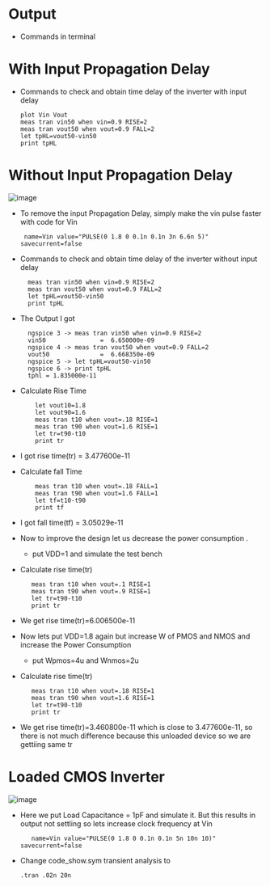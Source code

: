 # Output
- Commands in terminal
  
# With Input Propagation Delay

-  Commands to check and obtain time delay of the inverter with input delay
   ```
   plot Vin Vout
   meas tran vin50 when vin=0.9 RISE=2
   meas tran vout50 when vout=0.9 FALL=2
   let tpHL=vout50-vin50
   print tpHL
# Without Input Propagation Delay

![image](https://github.com/chennakeshavadasa/CMOS-Inverter/assets/123294639/065b0d5c-0373-4b6f-a143-a2135c3fc579)


- To remove the input Propagation Delay, simply make the vin pulse faster with code for Vin
  
   ```
    name=Vin value="PULSE(0 1.8 0 0.1n 0.1n 3n 6.6n 5)" savecurrent=false
-  Commands to check and obtain time delay of the inverter without input delay
     ```
       meas tran vin50 when vin=0.9 RISE=2
       meas tran vout50 when vout=0.9 FALL=2
       let tpHL=vout50-vin50
       print tpHL
- The Output I got
  ```
    ngspice 3 -> meas tran vin50 when vin=0.9 RISE=2
    vin50               =  6.650000e-09
    ngspice 4 -> meas tran vout50 when vout=0.9 FALL=2
    vout50              =  6.668350e-09
    ngspice 5 -> let tpHL=vout50-vin50
    ngspice 6 -> print tpHL
    tphl = 1.835000e-11
- Calculate Rise Time
  ```
      let vout10=1.8
      let vout90=1.6
      meas tran t10 when vout=.18 RISE=1
      meas tran t90 when vout=1.6 RISE=1
      let tr=t90-t10
      print tr    
- I got rise time(tr) = 3.477600e-11
 
- Calculate fall Time
  ```
      meas tran t10 when vout=.18 FALL=1
      meas tran t90 when vout=1.6 FALL=1
      let tf=t10-t90
      print tf
- I got fall time(tf) = 3.05029e-11
- Now to improve the design let us decrease the power consumption .
  - put VDD=1 and simulate the test bench
- Calculate rise time(tr)
   ```
      meas tran t10 when vout=.1 RISE=1
      meas tran t90 when vout=.9 RISE=1
      let tr=t90-t10
      print tr
 - We get rise time(tr)=6.006500e-11
- Now lets put VDD=1.8 again but increase W of PMOS and NMOS and increase the Power Consumption
  - put Wpmos=4u and Wnmos=2u
 - Calculate rise time(tr)
   ```
      meas tran t10 when vout=.18 RISE=1
      meas tran t90 when vout=1.6 RISE=1
      let tr=t90-t10
      print tr
  - We get rise time(tr)=3.460800e-11 which is close to 3.477600e-11, so there is not much difference because this unloaded device so we are gettiing same tr
# Loaded CMOS Inverter
 ![image](https://github.com/chennakeshavadasa/CMOS-Inverter/assets/123294639/c156fb0b-7c88-4b9e-86bb-99d5e44353dd)

 - Here we put Load Capacitance = 1pF and simulate it. But this results in output not settling so lets increase clock frequency at Vin
    ```
       name=Vin value="PULSE(0 1.8 0 0.1n 0.1n 5n 10n 10)" savecurrent=false
- Change code_show.sym transient analysis to
   ```
   .tran .02n 20n
   
     


